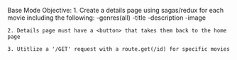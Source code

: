 Base Mode Objective:
    1. Create a details page using sagas/redux for each movie including the following:
        -genres(all)
        -title
        -description
        -image

    2. Details page must have a <button> that takes them back to the home page

    3. Utitlize a '/GET' request with a route.get(/id) for specific movies

